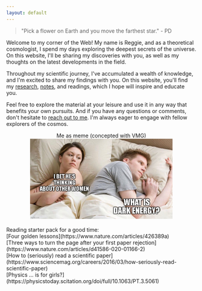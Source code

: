 ```yaml
---
layout: default
---
```


> "Pick a flower on Earth and you move the farthest star." - PD

Welcome to my corner of the Web! My name is Reggie, and as a theoretical cosmologist, I spend my days exploring the deepest secrets of the universe. On this website, I'll be sharing my discoveries with you, as well as my thoughts on the latest developments in the field.

Throughout my scientific journey, I've accumulated a wealth of knowledge, and I'm excited to share my findings with you. On this website, you'll find my [research](./research.html), [notes](https://github.com/reggiebernardo/notebooks), and readings, which I hope will inspire and educate you.

Feel free to explore the material at your leisure and use it in any way that benefits your own pursuits. And if you have any questions or comments, don't hesitate to [reach out to me](mailto:reginaldchristianbernardo@gmail.com). I'm always eager to engage with fellow explorers of the cosmos.

<center>Me as meme (concepted with VMG)</center>
<center><img src="./assets/img/measmeme.jpg"  width="75%"></center>

<br />
Reading starter pack for a good time: <br />
[Four golden lessons](https://www.nature.com/articles/426389a) <br />
[Three ways to turn the page after your first paper rejection](https://www.nature.com/articles/d41586-020-01166-2) <br />
[How to (seriously) read a scientific paper](https://www.sciencemag.org/careers/2016/03/how-seriously-read-scientific-paper) <br />
[Physics … is for girls?](https://physicstoday.scitation.org/doi/full/10.1063/PT.3.5061)
